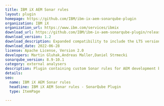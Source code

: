 ```yaml
---
title: IBM iX AEM Sonar rules
layout: plugin
homepage: https://github.com/IBM/ibm-ix-aem-sonarqube-plugin
organization: IBM iX
organization_url: https://www.ibm.com/services/ibmix
download_url: https://github.com/IBM/ibm-ix-aem-sonarqube-plugin/releases/download/v1.2/ibmix-aem-sonar-rules-1.2.jar
download_version: 1.2
download_description: Expanded compatibility to include the LTS version
download_date: 2022-06-28
license: Apache License, Version 2.0
developers: Martin Gluhak,Andreas Maller,Daniel Strmecki
sonarqube_version: 8.9-10.1
category: external analysers
description: Plugin containing custom Sonar rules for AEM development based on IBM iX internal guidelines
details: 
seo:
  name: IBM iX AEM Sonar rules
  headline: IBM iX AEM Sonar rules - SonarQube Plugin
  type: ItemPage

---
```

